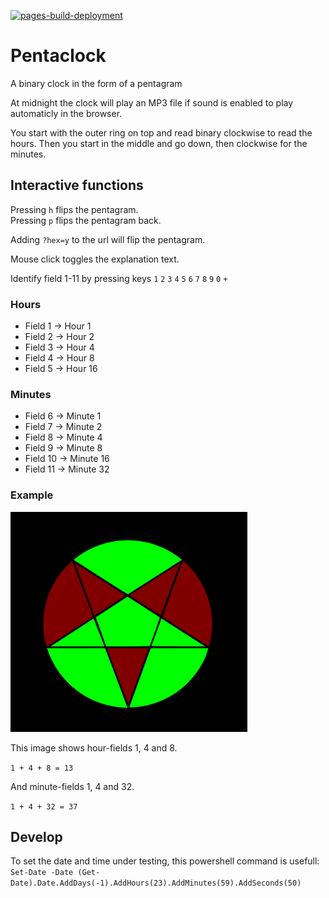 [![pages-build-deployment](https://github.com/PanzerPandaNinja/Pentaclock/actions/workflows/pages/pages-build-deployment/badge.svg?branch=master)](https://github.com/PanzerPandaNinja/Pentaclock/actions/workflows/pages/pages-build-deployment)

# Pentaclock
A binary clock in the form of a pentagram

At midnight the clock will play an MP3 file if sound is enabled to play automaticly in the browser.

You start with the outer ring on top and read binary clockwise to read the hours.
Then you start in the middle and go down, then clockwise for the minutes.

## Interactive functions 
Pressing `h` flips the pentagram.  
Pressing `p` flips the pentagram back.  

Adding `?hex=y` to the url will flip the pentagram.  

Mouse click toggles the explanation text.

Identify field 1-11 by pressing keys `1` `2` `3` `4` `5` `6` `7` `8` `9` `0` `+`

### Hours
- Field 1 -> Hour 1
- Field 2 -> Hour 2
- Field 3 -> Hour 4
- Field 4 -> Hour 8
- Field 5 -> Hour 16

### Minutes
- Field 6 -> Minute 1
- Field 7 -> Minute 2
- Field 8 -> Minute 4
- Field 9 -> Minute 8
- Field 10 -> Minute 16
- Field 11 -> Minute 32

### Example

![Pentaclock 13:37 example](https://github.com/panzerpandaninja/pentaclock/blob/master/1337.png?raw=true)

This image shows hour-fields 1, 4 and 8.

   `1 + 4 + 8 = 13`

    
And minute-fields 1, 4 and 32.

   `1 + 4 + 32 = 37`


## Develop

To set the date and time under testing, this powershell command is usefull:
   `Set-Date -Date (Get-Date).Date.AddDays(-1).AddHours(23).AddMinutes(59).AddSeconds(50)`
